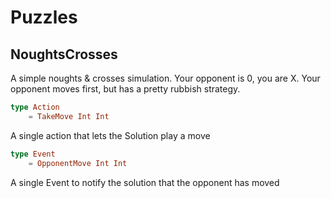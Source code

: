 # Puzzles

## NoughtsCrosses

A simple noughts & crosses simulation. Your opponent is 0, you are X.
Your opponent moves first, but has a pretty rubbish strategy.

```elm
type Action
    = TakeMove Int Int
```
A single action that lets the Solution play a move


```elm
type Event
    = OpponentMove Int Int
```
A single Event to notify the solution that the opponent has moved

